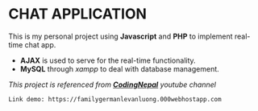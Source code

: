 # CHAT APPLICATION

This is my personal project using **Javascript** and **PHP** to implement real-time chat app. 
- **AJAX** is used to serve for the real-time functionality.
- **MySQL** through *xampp* to deal with database management.

_This project is referenced from [**CodingNepal**](https://www.youtube.com/@CodingNepal) youtube channel_

```
Link demo: https://familygermanlevanluong.000webhostapp.com 
```
